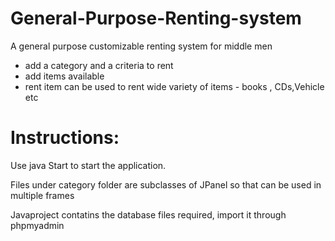 # General-Purpose-Renting-system
 A general purpose customizable renting system for middle men
- add a category and a criteria to rent
- add items available
- rent item 
can be used to rent wide variety of items - books , CDs,Vehicle etc

# Instructions:
Use java Start to start the application.

Files under category folder are subclasses of JPanel so that can be used in multiple frames

Javaproject contatins the database files required, import it through phpmyadmin
